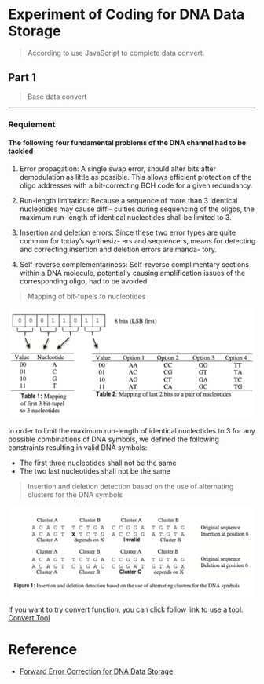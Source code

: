 # Experiment of Coding for DNA Data Storage

> According to use JavaScript to complete data convert.

## Part 1

> Base data convert

------

### Requiement

#### The following four fundamental problems of the DNA channel had to be tackled

1. Error propagation: A single swap error, should alter bits after demodulation as little as possible. This allows efficient protection of the oligo addresses with a bit-correcting BCH code for a given redundancy.

2. Run-length limitation: Because a sequence of more than 3 identical nucleotides may cause diffi- culties during sequencing of the oligos, the maximum run-length of identical nucleotides shall be limited to 3.

3. Insertion and deletion errors: Since these two error types are quite common for today’s synthesiz- ers and sequencers, means for detecting and correcting insertion and deletion errors are manda- tory.

4. Self-reverse complementariness: Self-reverse complimentary sections within a DNA molecule, potentially causing amplification issues of the corresponding oligo, had to be avoided.

> Mapping of bit-tupels to nucleotides

![Mapping of bit-tupels to nucleotides](https://github.com/ZhangYizhe/DNADigitalDataStorage/blob/main/Reference/Experiment%20of%20Forward%20Error%20Correction%20for%20DNA%20Data%20Storage/BitToBases.png)

In order to limit the maximum run-length of identical nucleotides to 3 for any possible combinations of DNA symbols, we defined the following constraints resulting in valid DNA symbols:

-   The first three nucleotides shall not be the same
-   The two last nucleotides shall not be the same

> Insertion and deletion detection based on the use of alternating clusters for the DNA symbols

![Insertion and deletion detection based on the use of alternating clusters for the DNA symbols](https://github.com/ZhangYizhe/DNADigitalDataStorage/blob/main/Reference/Experiment%20of%20Forward%20Error%20Correction%20for%20DNA%20Data%20Storage/InsertionAndDeletionError.png)



If you want to try convert function, you can click follow link to use a tool. [Convert Tool](https://zhangyizhe.github.io/DNADigitalDataStorage/Reference/Experiment%20of%20Forward%20Error%20Correction%20for%20DNA%20Data%20Storage/ConvertTool/index.html)



# Reference

- [Forward Error Correction for DNA Data Storage](https://github.com/ZhangYizhe/DNADigitalDataStorage/blob/main/Reference/Forward%20Error%20Correction%20for%20DNA%20Data%20Storage.pdf)